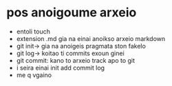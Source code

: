 # pos anoigoume arxeio
* entoli touch
* extension .md gia na einai anoikso arxeio markdown
* git init-> gia na anoigeis pragmata ston fakelo
* git log-> koitao ti commits exoun ginei
* git commit: kano to arxeio track apo to git
* i seira einai init add commit log
* me q vgaino
